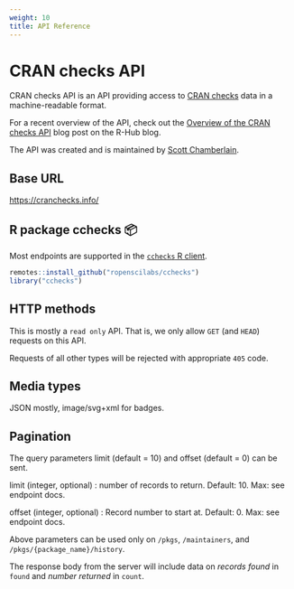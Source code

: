 ```yaml
---
weight: 10
title: API Reference
---
```


# CRAN checks API

CRAN checks API is an API providing access to [CRAN checks](https://blog.r-hub.io/2019/04/25/r-devel-linux-x86-64-debian-clang/) data in a machine-readable format.

For a recent overview of the API, check out the [Overview of the CRAN checks API](https://blog.r-hub.io/2019/06/10/cran-checks-api/) blog post on the R-Hub blog.

The API was created and is maintained by [Scott Chamberlain](https://ropensci.org/author/scott-chamberlain/).

## Base URL

<https://cranchecks.info/>

## R package cchecks :package:

Most endpoints are supported in the [`cchecks` R client](https://docs.ropensci.org/cchecks/).

```r
remotes::install_github("ropenscilabs/cchecks")
library("cchecks")
```

## HTTP methods

This is mostly a `read only` API. That is, we only allow `GET` (and `HEAD`) requests on this API.

Requests of all other types will be rejected with appropriate `405` code.

## Media types

JSON mostly, image/svg+xml for badges.

## Pagination

The query parameters limit (default = 10) and offset (default = 0) can be sent.

limit (integer, optional)
: number of records to return. Default: 10. Max: see endpoint docs.


offset (integer, optional)
: Record number to start at. Default: 0. Max: see endpoint docs.

Above parameters can be used only on `/pkgs`, `/maintainers`, and `/pkgs/{package_name}/history`.

The response body from the server will include data on _records found_ in `found` and _number returned_ in `count`.
